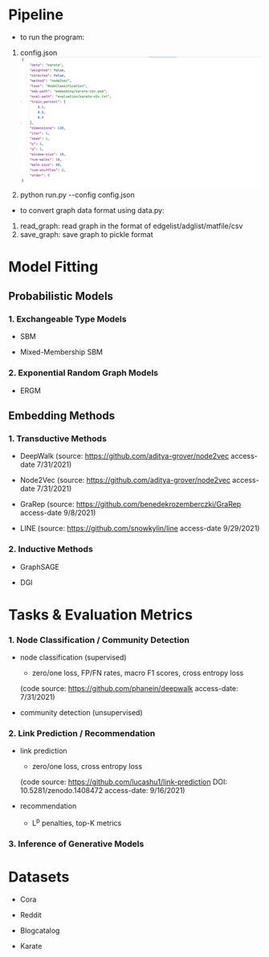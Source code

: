 
# Pipeline
- to run the program: 
1. config.json
![example config file](config.png?raw=true "example config file")
2. python run.py --config config.json

- to convert graph data format using data.py:
1. read_graph: read graph in the format of edgelist/adglist/matfile/csv
2. save_graph: save graph to pickle format

# Model Fitting
## Probabilistic Models

### 1. Exchangeable Type Models

- SBM
    
- Mixed-Membership SBM

### 2. Exponential Random Graph Models

- ERGM

## Embedding Methods
### 1. Transductive Methods
- DeepWalk (source: https://github.com/aditya-grover/node2vec access-date 7/31/2021)

- Node2Vec (source: https://github.com/aditya-grover/node2vec access-date 7/31/2021)

- GraRep (source: https://github.com/benedekrozemberczki/GraRep access-date 9/8/2021)

- LINE (source: https://github.com/snowkylin/line access-date 9/29/2021)

### 2. Inductive Methods
- GraphSAGE

- DGI


# Tasks & Evaluation Metrics
### 1. Node Classification / Community Detection
- node classification (supervised)

    - zero/one loss, FP/FN rates, macro F1 scores, cross entropy loss
    
    (code source: https://github.com/phanein/deepwalk access-date: 7/31/2021)

- community detection (unsupervised)

### 2. Link Prediction / Recommendation

- link prediction

    - zero/one loss, cross entropy loss

    (code source: https://github.com/lucashu1/link-prediction DOI: 10.5281/zenodo.1408472 access-date: 9/16/2021)

- recommendation
    
    - L<sup>p</sup> penalties, top-K metrics

### 3. Inference of Generative Models



# Datasets
- Cora

- Reddit

- Blogcatalog

- Karate


